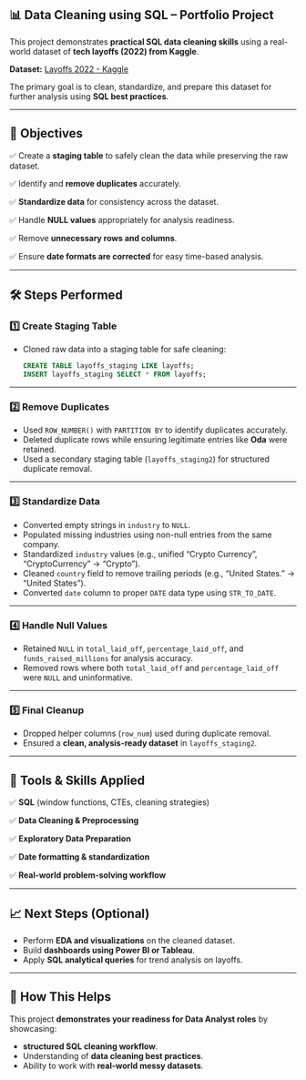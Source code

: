 ## 📊 Data Cleaning using SQL – Portfolio Project

This project demonstrates **practical SQL data cleaning skills** using a real-world dataset of **tech layoffs (2022) from Kaggle**.

**Dataset:** [Layoffs 2022 - Kaggle](https://www.kaggle.com/datasets/swaptr/layoffs-2022)

The primary goal is to clean, standardize, and prepare this dataset for further analysis using **SQL best practices**.

---

## 📌 Objectives

✅ Create a **staging table** to safely clean the data while preserving the raw dataset.

✅ Identify and **remove duplicates** accurately.

✅ **Standardize data** for consistency across the dataset.

✅ Handle **NULL values** appropriately for analysis readiness.

✅ Remove **unnecessary rows and columns**.

✅ Ensure **date formats are corrected** for easy time-based analysis.

---

## 🛠️ Steps Performed

### 1️⃣ Create Staging Table

* Cloned raw data into a staging table for safe cleaning:

  ```sql
  CREATE TABLE layoffs_staging LIKE layoffs;
  INSERT layoffs_staging SELECT * FROM layoffs;
  ```

---

### 2️⃣ Remove Duplicates

* Used `ROW_NUMBER()` with `PARTITION BY` to identify duplicates accurately.
* Deleted duplicate rows while ensuring legitimate entries like **Oda** were retained.
* Used a secondary staging table (`layoffs_staging2`) for structured duplicate removal.

---

### 3️⃣ Standardize Data

* Converted empty strings in `industry` to `NULL`.
* Populated missing industries using non-null entries from the same company.
* Standardized `industry` values (e.g., unified “Crypto Currency”, “CryptoCurrency” → “Crypto”).
* Cleaned `country` field to remove trailing periods (e.g., “United States.” → “United States”).
* Converted `date` column to proper `DATE` data type using `STR_TO_DATE`.

---

### 4️⃣ Handle Null Values

* Retained `NULL` in `total_laid_off`, `percentage_laid_off`, and `funds_raised_millions` for analysis accuracy.
* Removed rows where both `total_laid_off` and `percentage_laid_off` were `NULL` and uninformative.

---

### 5️⃣ Final Cleanup

* Dropped helper columns (`row_num`) used during duplicate removal.
* Ensured a **clean, analysis-ready dataset** in `layoffs_staging2`.

---

## 🧩 Tools & Skills Applied

✅ **SQL** (window functions, CTEs, cleaning strategies)

✅ **Data Cleaning & Preprocessing**

✅ **Exploratory Data Preparation**

✅ **Date formatting & standardization**

✅ **Real-world problem-solving workflow**

---

## 📈 Next Steps (Optional)

* Perform **EDA and visualizations** on the cleaned dataset.
* Build **dashboards using Power BI or Tableau**.
* Apply **SQL analytical queries** for trend analysis on layoffs.

---

## 🚀 How This Helps

This project **demonstrates your readiness for Data Analyst roles** by showcasing:

* **structured SQL cleaning workflow**.
* Understanding of **data cleaning best practices**.
* Ability to work with **real-world messy datasets**.

